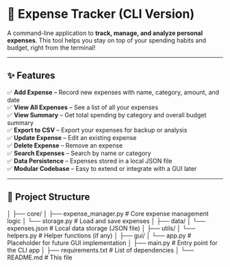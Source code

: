 # 📒 Expense Tracker (CLI Version)

A command-line application to **track, manage, and analyze personal expenses**. This tool helps you stay on top of your spending habits and budget, right from the terminal!

---

## ✨ Features

✅ **Add Expense** – Record new expenses with name, category, amount, and date  
✅ **View All Expenses** – See a list of all your expenses  
✅ **View Summary** – Get total spending by category and overall budget summary  
✅ **Export to CSV** – Export your expenses for backup or analysis  
✅ **Update Expense** – Edit an existing expense  
✅ **Delete Expense** – Remove an expense  
✅ **Search Expenses** – Search by name or category  
✅ **Data Persistence** – Expenses stored in a local JSON file  
✅ **Modular Codebase** – Easy to extend or integrate with a GUI later

---

## 📂 Project Structure

│
├── core/
│ ├── expense_manager.py # Core expense management logic
│ └── storage.py # Load and save expenses
│
├── data/
│ └── expenses.json # Local data storage (JSON file)
│
├── utils/
│ └── helpers.py # Helper functions (if any)
│
├── gui/
│ └── app.py # Placeholder for future GUI implementation
│
├── main.py # Entry point for the CLI app
│
├── requirements.txt # List of dependencies
│
└── README.md # This file